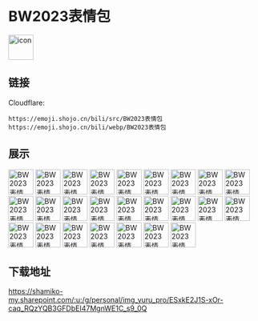 # BW2023表情包
<img src="https://emoji.shojo.cn/bili/src/BW2023表情包/icon.png" width="50" height="50" alt="icon">

## 链接
Cloudflare:
```
https://emoji.shojo.cn/bili/src/BW2023表情包
https://emoji.shojo.cn/bili/webp/BW2023表情包
```
## 展示
<img src="https://emoji.shojo.cn/bili/src/BW2023表情包/BW2023表情包-这是礼帽.png" width="50" height="50" alt="BW2023表情包-这是礼帽">
<img src="https://emoji.shojo.cn/bili/src/BW2023表情包/BW2023表情包-10分.png" width="50" height="50" alt="BW2023表情包-10分">
<img src="https://emoji.shojo.cn/bili/src/BW2023表情包/BW2023表情包-好热.png" width="50" height="50" alt="BW2023表情包-好热">
<img src="https://emoji.shojo.cn/bili/src/BW2023表情包/BW2023表情包-冲鸭.png" width="50" height="50" alt="BW2023表情包-冲鸭">
<img src="https://emoji.shojo.cn/bili/src/BW2023表情包/BW2023表情包-来玩嘛.png" width="50" height="50" alt="BW2023表情包-来玩嘛">
<img src="https://emoji.shojo.cn/bili/src/BW2023表情包/BW2023表情包-好吃！.png" width="50" height="50" alt="BW2023表情包-好吃！">
<img src="https://emoji.shojo.cn/bili/src/BW2023表情包/BW2023表情包-恭喜！.png" width="50" height="50" alt="BW2023表情包-恭喜！">
<img src="https://emoji.shojo.cn/bili/src/BW2023表情包/BW2023表情包-什么？.png" width="50" height="50" alt="BW2023表情包-什么？">
<img src="https://emoji.shojo.cn/bili/src/BW2023表情包/BW2023表情包-害怕.png" width="50" height="50" alt="BW2023表情包-害怕">
<img src="https://emoji.shojo.cn/bili/src/BW2023表情包/BW2023表情包-吹气球.png" width="50" height="50" alt="BW2023表情包-吹气球">
<img src="https://emoji.shojo.cn/bili/src/BW2023表情包/BW2023表情包-暂停.png" width="50" height="50" alt="BW2023表情包-暂停">
<img src="https://emoji.shojo.cn/bili/src/BW2023表情包/BW2023表情包-看戏.png" width="50" height="50" alt="BW2023表情包-看戏">
<img src="https://emoji.shojo.cn/bili/src/BW2023表情包/BW2023表情包-溜了.png" width="50" height="50" alt="BW2023表情包-溜了">
<img src="https://emoji.shojo.cn/bili/src/BW2023表情包/BW2023表情包-起飞.png" width="50" height="50" alt="BW2023表情包-起飞">
<img src="https://emoji.shojo.cn/bili/src/BW2023表情包/BW2023表情包-点名.png" width="50" height="50" alt="BW2023表情包-点名">
<img src="https://emoji.shojo.cn/bili/src/BW2023表情包/BW2023表情包-让我看看.png" width="50" height="50" alt="BW2023表情包-让我看看">
<img src="https://emoji.shojo.cn/bili/src/BW2023表情包/BW2023表情包-变好看！.png" width="50" height="50" alt="BW2023表情包-变好看！">
<img src="https://emoji.shojo.cn/bili/src/BW2023表情包/BW2023表情包-你小子.png" width="50" height="50" alt="BW2023表情包-你小子">
<img src="https://emoji.shojo.cn/bili/src/BW2023表情包/BW2023表情包-爱你.png" width="50" height="50" alt="BW2023表情包-爱你">
<img src="https://emoji.shojo.cn/bili/src/BW2023表情包/BW2023表情包-闪亮登场.png" width="50" height="50" alt="BW2023表情包-闪亮登场">
<img src="https://emoji.shojo.cn/bili/src/BW2023表情包/BW2023表情包-哇哦.png" width="50" height="50" alt="BW2023表情包-哇哦">
<img src="https://emoji.shojo.cn/bili/src/BW2023表情包/BW2023表情包-我说两句.png" width="50" height="50" alt="BW2023表情包-我说两句">
<img src="https://emoji.shojo.cn/bili/src/BW2023表情包/BW2023表情包-看书.png" width="50" height="50" alt="BW2023表情包-看书">
<img src="https://emoji.shojo.cn/bili/src/BW2023表情包/BW2023表情包-摸鱼.png" width="50" height="50" alt="BW2023表情包-摸鱼">
<img src="https://emoji.shojo.cn/bili/src/BW2023表情包/BW2023表情包-必胜.png" width="50" height="50" alt="BW2023表情包-必胜">

## 下载地址

https://shamiko-my.sharepoint.com/:u:/g/personal/img_yuru_pro/ESxkE2J1S-xOr-caq_RQzYQB3GFDbEI47MgnWE1C_s9_0Q